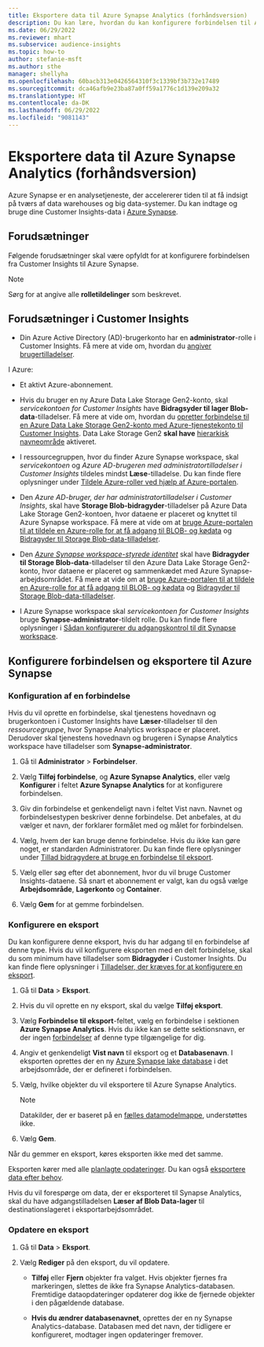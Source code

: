 ```yaml
---
title: Eksportere data til Azure Synapse Analytics (forhåndsversion)
description: Du kan lære, hvordan du kan konfigurere forbindelsen til Azure Synapse Analytics.
ms.date: 06/29/2022
ms.reviewer: mhart
ms.subservice: audience-insights
ms.topic: how-to
author: stefanie-msft
ms.author: sthe
manager: shellyha
ms.openlocfilehash: 60bacb313e0426564310f3c1339bf3b732e17489
ms.sourcegitcommit: dca46afb9e23ba87a0ff59a1776c1d139e209a32
ms.translationtype: HT
ms.contentlocale: da-DK
ms.lasthandoff: 06/29/2022
ms.locfileid: "9081143"
---
```

# <a name="export-data-to-azure-synapse-analytics-preview"></a>Eksportere data til Azure Synapse Analytics (forhåndsversion)

Azure Synapse er en analysetjeneste, der accelererer tiden til at få indsigt på tværs af data warehouses og big data-systemer. Du kan indtage og bruge dine Customer Insights-data i [Azure Synapse](/azure/synapse-analytics/overview-what-is).

## <a name="prerequisites"></a>Forudsætninger

Følgende forudsætninger skal være opfyldt for at konfigurere forbindelsen fra Customer Insights til Azure Synapse.

> [!NOTE]
> Sørg for at angive alle **rolletildelinger** som beskrevet.  

## <a name="prerequisites-in-customer-insights"></a>Forudsætninger i Customer Insights

* Din Azure Active Directory (AD)-brugerkonto har en **administrator**-rolle i Customer Insights. Få mere at vide om, hvordan du [angiver brugertilladelser](permissions.md#assign-roles-and-permissions).

I Azure: 

- Et aktivt Azure-abonnement.

- Hvis du bruger en ny Azure Data Lake Storage Gen2-konto, skal *servicekontoen for Customer Insights* have **Bidragsyder til lager Blob-data**-tilladelser. Få mere at vide om, hvordan du [opretter forbindelse til en Azure Data Lake Storage Gen2-konto med Azure-tjenestekonto til Customer Insights](connect-service-principal.md). Data Lake Storage Gen2 **skal have** [hierarkisk navneområde](/azure/storage/blobs/data-lake-storage-namespace) aktiveret.

- I ressourcegruppen, hvor du finder Azure Synapse workspace, skal *servicekontoen* og *Azure AD-brugeren med administratortilladelser i Customer Insights* tildeles mindst **Læse**-tilladelse. Du kan finde flere oplysninger under [Tildele Azure-roller ved hjælp af Azure-portalen](/azure/role-based-access-control/role-assignments-portal).

- Den *Azure AD-bruger, der har administratortilladelser i Customer Insights*, skal have **Storage Blob-bidragyder**-tilladelser på Azure Data Lake Storage Gen2-kontoen, hvor dataene er placeret og knyttet til Azure Synapse workspace. Få mere at vide om at [bruge Azure-portalen til at tildele en Azure-rolle for at få adgang til BLOB- og kødata](/azure/storage/common/storage-auth-aad-rbac-portal) og [Bidragyder til Storage Blob-data-tilladelser](/azure/role-based-access-control/built-in-roles#storage-blob-data-contributor).

- Den *[Azure Synapse workspace-styrede identitet](/azure/synapse-analytics/security/synapse-workspace-managed-identity)* skal have **Bidragyder til Storage Blob-data**-tilladelser til den Azure Data Lake Storage Gen2-konto, hvor dataene er placeret og sammenkædet med Azure Synapse-arbejdsområdet. Få mere at vide om at [bruge Azure-portalen til at tildele en Azure-rolle for at få adgang til BLOB- og kødata](/azure/storage/common/storage-auth-aad-rbac-portal) og [Bidragyder til Storage Blob-data-tilladelser](/azure/role-based-access-control/built-in-roles#storage-blob-data-contributor).

- I Azure Synapse workspace skal *servicekontoen for Customer Insights* bruge **Synapse-administrator**-tildelt rolle. Du kan finde flere oplysninger i [Sådan konfigurerer du adgangskontrol til dit Synapse workspace](/azure/synapse-analytics/security/how-to-set-up-access-control).

## <a name="set-up-the-connection-and-export-to-azure-synapse"></a>Konfigurere forbindelsen og eksportere til Azure Synapse

### <a name="configure-a-connection"></a>Konfiguration af en forbindelse

Hvis du vil oprette en forbindelse, skal tjenestens hovednavn og brugerkontoen i Customer Insights have **Læser**-tilladelser til den *ressourcegruppe*, hvor Synapse Analytics workspace er placeret. Derudover skal tjenestens hovednavn og brugeren i Synapse Analytics workspace have tilladelser som **Synapse-administrator**. 

1. Gå til **Administrator** > **Forbindelser**.

1. Vælg **Tilføj forbindelse**, og **Azure Synapse Analytics**, eller vælg **Konfigurer** i feltet **Azure Synapse Analytics** for at konfigurere forbindelsen.

1. Giv din forbindelse et genkendeligt navn i feltet Vist navn. Navnet og forbindelsestypen beskriver denne forbindelse. Det anbefales, at du vælger et navn, der forklarer formålet med og målet for forbindelsen.

1. Vælg, hvem der kan bruge denne forbindelse. Hvis du ikke kan gøre noget, er standarden Administratorer. Du kan finde flere oplysninger under [Tillad bidragydere at bruge en forbindelse til eksport](connections.md#allow-contributors-to-use-a-connection-for-exports).

1. Vælg eller søg efter det abonnement, hvor du vil bruge Customer Insights-dataene. Så snart et abonnement er valgt, kan du også vælge **Arbejdsområde**, **Lagerkonto** og **Container**.

1. Vælg **Gem** for at gemme forbindelsen.

### <a name="configure-an-export"></a>Konfigurere en eksport

Du kan konfigurere denne eksport, hvis du har adgang til en forbindelse af denne type. Hvis du vil konfigurere eksporten med en delt forbindelse, skal du som minimum have tilladelser som **Bidragyder** i Customer Insights. Du kan finde flere oplysninger i [Tilladelser, der kræves for at konfigurere en eksport](export-destinations.md#set-up-a-new-export).

1. Gå til **Data** > **Eksport**.

1. Hvis du vil oprette en ny eksport, skal du vælge **Tilføj eksport**.

1. Vælg **Forbindelse til eksport**-feltet, vælg en forbindelse i sektionen **Azure Synapse Analytics**. Hvis du ikke kan se dette sektionsnavn, er der ingen [forbindelser](connections.md) af denne type tilgængelige for dig.

1. Angiv et genkendeligt **Vist navn** til eksport og et **Databasenavn**. I eksporten oprettes der en ny [Azure Synapse lake database](/azure/synapse-analytics/database-designer/concepts-lake-database) i det arbejdsområde, der er defineret i forbindelsen.

1. Vælg, hvilke objekter du vil eksportere til Azure Synapse Analytics.
   > [!NOTE]
   > Datakilder, der er baseret på en [fælles datamodelmappe](connect-common-data-model.md), understøttes ikke.

1. Vælg **Gem**.

Når du gemmer en eksport, køres eksporten ikke med det samme.

Eksporten kører med alle [planlagte opdateringer](system.md#schedule-tab). Du kan også [eksportere data efter behov](export-destinations.md#run-exports-on-demand).

Hvis du vil forespørge om data, der er eksporteret til Synapse Analytics, skal du have adgangstilladelsen **Læser af Blob Data-lager** til destinationslageret i eksportarbejdsområdet. 

### <a name="update-an-export"></a>Opdatere en eksport

1. Gå til **Data** > **Eksport**.

1. Vælg **Rediger** på den eksport, du vil opdatere.

   - **Tilføj** eller **Fjern** objekter fra valget. Hvis objekter fjernes fra markeringen, slettes de ikke fra Synapse Analytics-databasen. Fremtidige dataopdateringer opdaterer dog ikke de fjernede objekter i den pågældende database.

   - **Hvis du ændrer databasenavnet**, oprettes der en ny Synapse Analytics-database. Databasen med det navn, der tidligere er konfigureret, modtager ingen opdateringer fremover.
